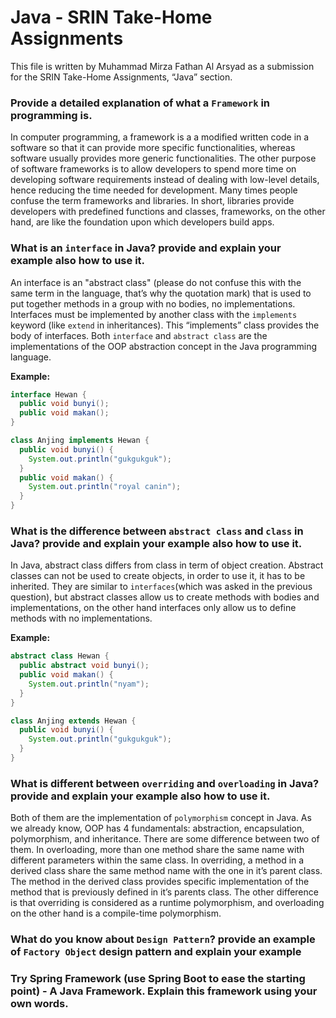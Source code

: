 # Java - SRIN Take-Home Assignments

This file is written by Muhammad Mirza Fathan Al Arsyad as a submission for the SRIN Take-Home Assignments, “Java” section.

### **Provide a detailed explanation of what a `Framework` in programming is.**

In computer programming, a framework is a a modified written code in a software so that it can provide more specific functionalities, whereas software usually provides more generic functionalities. The other purpose of software frameworks is to allow developers to spend more time on developing software requirements instead of dealing with low-level details, hence reducing the time needed for development. Many times people confuse the term frameworks and libraries. In short, libraries provide developers with predefined functions and classes, frameworks, on the other hand, are like the foundation upon which developers build apps.

### **What is an `interface` in Java? provide and explain your example also how to use it.**

An interface is an "abstract class" (please do not confuse this with the same term in the language, that’s why the quotation mark) that is used to put together methods in a group with no bodies, no implementations. Interfaces must be implemented by another class with the `implements` keyword (like `extend` in inheritances). This “implements” class provides the body of interfaces. Both `interface` and `abstract class` are the implementations of the OOP abstraction concept in the Java programming language.

**Example:**

```java
interface Hewan {
  public void bunyi(); 
  public void makan();
}

class Anjing implements Hewan {
  public void bunyi() {
    System.out.println("gukgukguk");
  }
  public void makan() {
    System.out.println("royal canin");
  }
}
```

### **What is the difference between `abstract class` and `class` in Java? provide and explain your example also how to use it.**

In Java, abstract class differs from class in term of object creation. Abstract classes can not be used to create objects, in order to use it, it has to be inherited. They are similar to `interfaces`(which was asked in the previous question), but abstract classes allow us to create methods with bodies and implementations, on the other hand interfaces only allow us to define methods with no implementations.

**Example:**

```java
abstract class Hewan {
  public abstract void bunyi();
  public void makan() {
    System.out.println("nyam");
  }
}

class Anjing extends Hewan {
  public void bunyi() {
    System.out.println("gukgukguk");
  }
}
```

### **What is different between `overriding` and `overloading` in Java? provide and explain your example also how to use it.**

Both of them are the implementation of `polymorphism` concept in Java. As we already know, OOP has 4 fundamentals: abstraction, encapsulation, polymorphism, and inheritance. There are some difference between two of them. In overloading, more than one method share the same name with different parameters within the same class. In overriding, a method in a derived class share the same method name with the one in it’s parent class. The method in the derived class provides specific implementation of the method that is previously defined in it’s parents class. The other difference is that overriding is considered as a runtime polymorphism, and overloading on the other hand is a compile-time polymorphism.

### **What do you know about `Design Pattern`? provide an example of `Factory Object` design pattern and explain your example**

### **Try Spring Framework (use Spring Boot to ease the starting point) - A Java Framework. Explain this framework using your own words.**